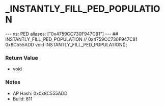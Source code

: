 # _INSTANTLY_FILL_PED_POPULATION

--- ns: PED aliases: ["0x4759CC730F947C81"] --- ## INSTANTLY_FILL_PED_POPULATION  // 0x4759CC730F947C81 0x8C555ADD void INSTANTLY_FILL_PED_POPULATION();

### Return Value
* void

### Notes
* AP Hash: 0x0x8C555ADD
* Build: 811


